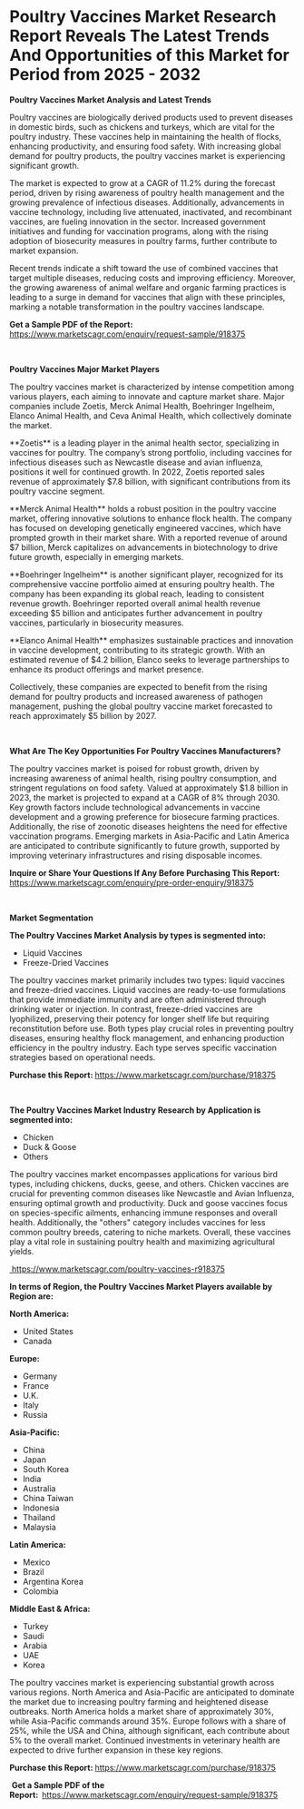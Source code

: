 <p><h1>Poultry Vaccines Market Research Report Reveals The Latest Trends And Opportunities of this Market for Period from 2025 - 2032</h1></p><p><strong>Poultry Vaccines Market Analysis and Latest Trends</strong></p>
<p><p>Poultry vaccines are biologically derived products used to prevent diseases in domestic birds, such as chickens and turkeys, which are vital for the poultry industry. These vaccines help in maintaining the health of flocks, enhancing productivity, and ensuring food safety. With increasing global demand for poultry products, the poultry vaccines market is experiencing significant growth.</p><p>The market is expected to grow at a CAGR of 11.2% during the forecast period, driven by rising awareness of poultry health management and the growing prevalence of infectious diseases. Additionally, advancements in vaccine technology, including live attenuated, inactivated, and recombinant vaccines, are fueling innovation in the sector. Increased government initiatives and funding for vaccination programs, along with the rising adoption of biosecurity measures in poultry farms, further contribute to market expansion.</p><p>Recent trends indicate a shift toward the use of combined vaccines that target multiple diseases, reducing costs and improving efficiency. Moreover, the growing awareness of animal welfare and organic farming practices is leading to a surge in demand for vaccines that align with these principles, marking a notable transformation in the poultry vaccines landscape.</p></p>
<p><strong>Get a Sample PDF of the Report:&nbsp;</strong> <a href="https://www.marketscagr.com/enquiry/request-sample/918375?utm_campaign=3651&utm_medium=2&utm_source=Github&utm_content=ia&utm_term=18042025&utm_id=poultry-vaccines">https://www.marketscagr.com/enquiry/request-sample/918375</a></p>
<p>&nbsp;</p>
<p><strong>Poultry Vaccines Major Market Players</strong></p>
<p><p>The poultry vaccines market is characterized by intense competition among various players, each aiming to innovate and capture market share. Major companies include Zoetis, Merck Animal Health, Boehringer Ingelheim, Elanco Animal Health, and Ceva Animal Health, which collectively dominate the market.</p><p>**Zoetis** is a leading player in the animal health sector, specializing in vaccines for poultry. The company’s strong portfolio, including vaccines for infectious diseases such as Newcastle disease and avian influenza, positions it well for continued growth. In 2022, Zoetis reported sales revenue of approximately $7.8 billion, with significant contributions from its poultry vaccine segment.</p><p>**Merck Animal Health** holds a robust position in the poultry vaccine market, offering innovative solutions to enhance flock health. The company has focused on developing genetically engineered vaccines, which have prompted growth in their market share. With a reported revenue of around $7 billion, Merck capitalizes on advancements in biotechnology to drive future growth, especially in emerging markets.</p><p>**Boehringer Ingelheim** is another significant player, recognized for its comprehensive vaccine portfolio aimed at ensuring poultry health. The company has been expanding its global reach, leading to consistent revenue growth. Boehringer reported overall animal health revenue exceeding $5 billion and anticipates further advancement in poultry vaccines, particularly in biosecurity measures.</p><p>**Elanco Animal Health** emphasizes sustainable practices and innovation in vaccine development, contributing to its strategic growth. With an estimated revenue of $4.2 billion, Elanco seeks to leverage partnerships to enhance its product offerings and market presence.</p><p>Collectively, these companies are expected to benefit from the rising demand for poultry products and increased awareness of pathogen management, pushing the global poultry vaccine market forecasted to reach approximately $5 billion by 2027.</p></p>
<p>&nbsp;</p>
<p><strong>What Are The Key Opportunities For Poultry Vaccines Manufacturers?</strong></p>
<p><p>The poultry vaccines market is poised for robust growth, driven by increasing awareness of animal health, rising poultry consumption, and stringent regulations on food safety. Valued at approximately $1.8 billion in 2023, the market is projected to expand at a CAGR of 8% through 2030. Key growth factors include technological advancements in vaccine development and a growing preference for biosecure farming practices. Additionally, the rise of zoonotic diseases heightens the need for effective vaccination programs. Emerging markets in Asia-Pacific and Latin America are anticipated to contribute significantly to future growth, supported by improving veterinary infrastructures and rising disposable incomes.</p></p>
<p><strong>Inquire or Share Your Questions If Any Before Purchasing This Report:</strong> <a href="https://www.marketscagr.com/enquiry/pre-order-enquiry/918375?utm_campaign=3651&utm_medium=2&utm_source=Github&utm_content=ia&utm_term=18042025&utm_id=poultry-vaccines">https://www.marketscagr.com/enquiry/pre-order-enquiry/918375</a></p>
<p>&nbsp;</p>
<p><strong>Market Segmentation</strong></p>
<p><strong>The Poultry Vaccines Market Analysis by types is segmented into:</strong></p>
<p><ul><li>Liquid Vaccines</li><li>Freeze-Dried Vaccines</li></ul></p>
<p><p>The poultry vaccines market primarily includes two types: liquid vaccines and freeze-dried vaccines. Liquid vaccines are ready-to-use formulations that provide immediate immunity and are often administered through drinking water or injection. In contrast, freeze-dried vaccines are lyophilized, preserving their potency for longer shelf life but requiring reconstitution before use. Both types play crucial roles in preventing poultry diseases, ensuring healthy flock management, and enhancing production efficiency in the poultry industry. Each type serves specific vaccination strategies based on operational needs.</p></p>
<p><strong>Purchase this Report:&nbsp;</strong><a href="https://www.marketscagr.com/purchase/918375?utm_campaign=3651&utm_medium=2&utm_source=Github&utm_content=ia&utm_term=18042025&utm_id=poultry-vaccines">https://www.marketscagr.com/purchase/918375</a></p>
<p>&nbsp;</p>
<p><strong>The Poultry Vaccines Market Industry Research by Application is segmented into:</strong></p>
<p><ul><li>Chicken</li><li>Duck & Goose</li><li>Others</li></ul></p>
<p><p>The poultry vaccines market encompasses applications for various bird types, including chickens, ducks, geese, and others. Chicken vaccines are crucial for preventing common diseases like Newcastle and Avian Influenza, ensuring optimal growth and productivity. Duck and goose vaccines focus on species-specific ailments, enhancing immune responses and overall health. Additionally, the "others" category includes vaccines for less common poultry breeds, catering to niche markets. Overall, these vaccines play a vital role in sustaining poultry health and maximizing agricultural yields.</p></p>
<p><a href="https://www.marketscagr.com/poultry-vaccines-r918375?utm_campaign=3651&utm_medium=2&utm_source=Github&utm_content=ia&utm_term=18042025&utm_id=poultry-vaccines">&nbsp;https://www.marketscagr.com/poultry-vaccines-r918375</a></p>
<p><strong>In terms of Region, the Poultry Vaccines Market Players available by Region are:</strong></p>
<p>
    <p> <strong> North America: </strong>
        <ul>
            <li>United States</li>
            <li>Canada</li>
        </ul>
        </p> 
    <p> <strong> Europe: </strong>
        <ul>
            <li>Germany</li>
            <li>France</li>
            <li>U.K.</li>
            <li>Italy</li>
            <li>Russia</li>
        </ul>
        </p> 
    <p> <strong> Asia-Pacific: </strong>
        <ul>
            <li>China</li>
            <li>Japan</li>
            <li>South Korea</li>
            <li>India</li>
            <li>Australia</li>
            <li>China Taiwan</li>
            <li>Indonesia</li>
            <li>Thailand</li>
            <li>Malaysia</li>
        </ul>
        </p> 
    <p> <strong> Latin America: </strong>
        <ul>
            <li>Mexico</li>
            <li>Brazil</li>
            <li>Argentina Korea</li>
            <li>Colombia</li>
        </ul>
        </p> 
    <p> <strong> Middle East & Africa: </strong>
        <ul>
            <li>Turkey</li>
            <li>Saudi</li>
            <li>Arabia</li>
            <li>UAE</li>
            <li>Korea</li>
        </ul>
    </p>
    </p>
<p><p>The poultry vaccines market is experiencing substantial growth across various regions. North America and Asia-Pacific are anticipated to dominate the market due to increasing poultry farming and heightened disease outbreaks. North America holds a market share of approximately 30%, while Asia-Pacific commands around 35%. Europe follows with a share of 25%, while the USA and China, although significant, each contribute about 5% to the overall market. Continued investments in veterinary health are expected to drive further expansion in these key regions.</p></p>
<p><strong>Purchase this Report: </strong><a href="https://www.marketscagr.com/purchase/918375?utm_campaign=3651&utm_medium=2&utm_source=Github&utm_content=ia&utm_term=18042025&utm_id=poultry-vaccines">https://www.marketscagr.com/purchase/918375</a></p>
<p>&nbsp;<strong>Get a Sample PDF of the Report:&nbsp;&nbsp;</strong><a href="https://www.marketscagr.com/enquiry/request-sample/918375?utm_campaign=3651&utm_medium=2&utm_source=Github&utm_content=ia&utm_term=18042025&utm_id=poultry-vaccines">https://www.marketscagr.com/enquiry/request-sample/918375</a></p>
<p><strong></strong></p>
<p><p></p><p></p><p></p></p>